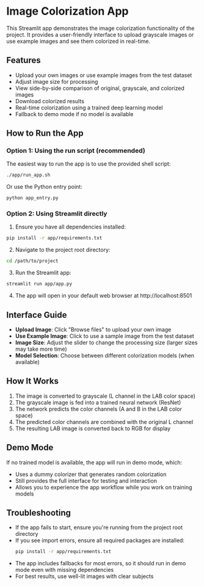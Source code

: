 # Image Colorization App

This Streamlit app demonstrates the image colorization functionality of the project. It provides a user-friendly interface to upload grayscale images or use example images and see them colorized in real-time.

## Features

- Upload your own images or use example images from the test dataset
- Adjust image size for processing
- View side-by-side comparison of original, grayscale, and colorized images
- Download colorized results
- Real-time colorization using a trained deep learning model
- Fallback to demo mode if no model is available

## How to Run the App

### Option 1: Using the run script (recommended)

The easiest way to run the app is to use the provided shell script:

```bash
./app/run_app.sh
```

Or use the Python entry point:

```bash
python app_entry.py
```

### Option 2: Using Streamlit directly

1. Ensure you have all dependencies installed:
```bash
pip install -r app/requirements.txt
```

2. Navigate to the project root directory:
```bash
cd /path/to/project
```

3. Run the Streamlit app:
```bash
streamlit run app/app.py
```

4. The app will open in your default web browser at http://localhost:8501

## Interface Guide

- **Upload Image**: Click "Browse files" to upload your own image
- **Use Example Image**: Click to use a sample image from the test dataset
- **Image Size**: Adjust the slider to change the processing size (larger sizes may take more time)
- **Model Selection**: Choose between different colorization models (when available)

## How It Works

1. The image is converted to grayscale (L channel in the LAB color space)
2. The grayscale image is fed into a trained neural network (ResNet)
3. The network predicts the color channels (A and B in the LAB color space)
4. The predicted color channels are combined with the original L channel
5. The resulting LAB image is converted back to RGB for display

## Demo Mode

If no trained model is available, the app will run in demo mode, which:
- Uses a dummy colorizer that generates random colorization
- Still provides the full interface for testing and interaction
- Allows you to experience the app workflow while you work on training models

## Troubleshooting

- If the app fails to start, ensure you're running from the project root directory
- If you see import errors, ensure all required packages are installed:
  ```bash
  pip install -r app/requirements.txt
  ```
- The app includes fallbacks for most errors, so it should run in demo mode even with missing dependencies
- For best results, use well-lit images with clear subjects 